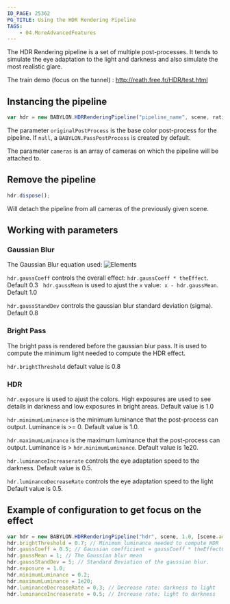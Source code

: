 ```yaml
---
ID_PAGE: 25362
PG_TITLE: Using the HDR Rendering Pipeline
TAGS:
    - 04.MoreAdvancedFeatures
---
```

The HDR Rendering pipeline is a set of multiple post-processes. It tends to simulate the eye adaptation to the light and darkness and also simulate the most realistic glare.

The train demo (focus on the tunnel) : http://reath.free.fr/HDR/test.html

## Instancing the pipeline ##

```javascript
var hdr = new BABYLON.HDRRenderingPipeline("pipeline_name", scene, ratio, originalPostProcess, cameras);
```
The parameter ```originalPostProcess``` is the base color post-process for the pipeline. If ```null```, a ```BABYLON.PassPostProcess``` is created by default.

The parameter ```cameras``` is an array of cameras on which the pipeline will be attached to.

## Remove the pipeline ##

```javascript
hdr.dispose();
```
Will detach the pipeline from all cameras of the previously given scene.

## Working with parameters ##

### Gaussian Blur ###

The Gaussian Blur equation used:
![Elements](http://homepages.inf.ed.ac.uk/rbf/HIPR2/eqns/eqngaus1.gif)

```hdr.gaussCoeff``` controls the overall effect: ```hdr.gaussCoeff * theEffect```. Default 0.3
 
```hdr.gaussMean``` is used to ajust the ```x``` value:  ```x - hdr.gaussMean```. Default 1.0

```hdr.gaussStandDev``` controls the gaussian blur standard deviation (sigma). Default 0.8

### Bright Pass ###

The bright pass is rendered before the gaussian blur pass. It is used to compute the minimum light needed to compute the HDR effect.

```hdr.brightThreshold``` default value is 0.8

### HDR ###

```hdr.exposure``` is used to ajust the colors. High exposures are used to see details in darkness and low exposures in bright areas. Default value is 1.0

```hdr.minimumLuminance``` is the minimum luminance that the post-process can output. Luminance is >= 0. Default value is 1.0.

```hdr.maximumLuminance``` is the maximum luminance that the post-process can output. Luminance is > ```hdr.minimumLuminance```. Default value is 1e20.

```hdr.luminanceIncreaserate``` controls the eye adaptation speed to the darkness. Default value is 0.5.

```hdr.luminanceDecreaseRate``` controls the eye adaptation speed to the light Default value is 0.5.

## Example of configuration to get focus on the effect ##

```javascript
var hdr = new BABYLON.HDRRenderingPipeline("hdr", scene, 1.0, [scene.activeCamera]);
hdr.brightThreshold = 0.7; // Minimum luminance needed to compute HDR
hdr.gaussCoeff = 0.5; // Gaussian coefficient = gaussCoeff * theEffectOutput;
hdr.gaussMean = 1; // The Gaussian blur mean
hdr.gaussStandDev = 5; // Standard Deviation of the gaussian blur.
hdr.exposure = 1.0;
hdr.minimumLuminance = 0.2;
hdr.maximumLuminance = 1e20;
hdr.luminanceDecreaseRate = 0.3; // Decrease rate: darkness to light
hdr.luminanceIncreaserate = 0.5; // Increase rate: light to darkness
```

